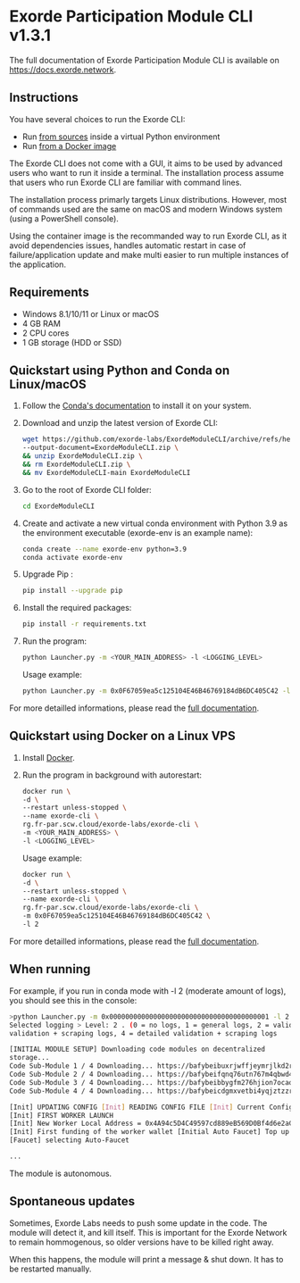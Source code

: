 # Exorde Participation Module CLI v1.3.1

The full documentation of Exorde Participation Module CLI is available on https://docs.exorde.network.

## Instructions

You have several choices to run the Exorde CLI:

- Run [from sources](#run-from-sources) inside a virtual Python environment
- Run [from a Docker image](#docker)

The Exorde CLI does not come with a GUI, it aims to be used by advanced users who want to run it inside a terminal. The installation process assume that users who run Exorde CLI are familiar with command lines.

The installation process primarly targets Linux distributions. However, most of commands used are the same on macOS and modern Windows system (using a PowerShell console).

Using the container image is the recommanded way to run Exorde CLI, as it avoid dependencies issues, handles automatic restart in case of failure/application update and make multi easier to run multiple instances of the application.

## Requirements

- Windows 8.1/10/11 or Linux or macOS
- 4 GB RAM
- 2 CPU cores
- 1 GB storage (HDD or SSD)

## Quickstart using Python and Conda on Linux/macOS

1.  Follow the [Conda's documentation](https://docs.conda.io/projects/conda/en/latest/user-guide/install/index.html#regular-installation) to install it on your system.
2.  Download and unzip the latest version of Exorde CLI:
    ```bash
    wget https://github.com/exorde-labs/ExordeModuleCLI/archive/refs/heads/main.zip \
    --output-document=ExordeModuleCLI.zip \
    && unzip ExordeModuleCLI.zip \
    && rm ExordeModuleCLI.zip \
    && mv ExordeModuleCLI-main ExordeModuleCLI
    ```
3.  Go to the root of Exorde CLI folder:
    ```bash
    cd ExordeModuleCLI
    ```
4.  Create and activate a new virtual conda environment with Python 3.9 as the environment executable (exorde-env is an example name):
    ```bash
    conda create --name exorde-env python=3.9
    conda activate exorde-env
    ```
5.  Upgrade Pip :
    ```bash
    pip install --upgrade pip
    ```
6.  Install the required packages:
    ```bash
    pip install -r requirements.txt
    ```
7.  Run the program:

    ```bash
    python Launcher.py -m <YOUR_MAIN_ADDRESS> -l <LOGGING_LEVEL>
    ```

    Usage example:

    ```bash
    python Launcher.py -m 0x0F67059ea5c125104E46B46769184dB6DC405C42 -l 2
    ```

For more detailled informations, please read the [full documentation](https://docs.exorde.network).

## Quickstart using Docker on a Linux VPS

1. Install [Docker](https://docs.docker.com/engine/install/).
2. Run the program in background with autorestart:

   ```bash
   docker run \
   -d \
   --restart unless-stopped \
   --name exorde-cli \
   rg.fr-par.scw.cloud/exorde-labs/exorde-cli \
   -m <YOUR_MAIN_ADDRESS> \
   -l <LOGGING_LEVEL>
   ```

   Usage example:

   ```bash
   docker run \
   -d \
   --restart unless-stopped \
   --name exorde-cli \
   rg.fr-par.scw.cloud/exorde-labs/exorde-cli \
   -m 0x0F67059ea5c125104E46B46769184dB6DC405C42 \
   -l 2
   ```

For more detailled informations, please read the [full documentation](https://docs.exorde.network).

## When running

For example, if you run in conda mode with -l 2 (moderate amount of logs), you should see this in the console:

```bash
>python Launcher.py -m 0x0000000000000000000000000000000000000001 -l 2
Selected logging > Level: 2 . (0 = no logs, 1 = general logs, 2 = validation logs, 3 =
validation + scraping logs, 4 = detailed validation + scraping logs

[INITIAL MODULE SETUP] Downloading code modules on decentralized
storage...
Code Sub-Module 1 / 4 Downloading... https://bafybeibuxrjwffjeymrjlkd2r35r5rdlzxuavoeympqgr7xrxor6hp3bh4.ipfs.w3s.link/Transaction.py
Code Sub-Module 2 / 4 Downloading... https://bafybeifqnq76utn767m4qbwd4j2jg6k3ypwcr2do7gkk3b26ooxfmzgc5e.ipfs.w3s.link/Scraper.py
Code Sub-Module 3 / 4 Downloading... https://bafybeibbygfm276hjion7ocaoyp3wlfodszhlba6jy3b3fzd37zawkfbgi.ipfs.w3s.link/Validator.py
Code Sub-Module 4 / 4 Downloading... https://bafybeicdgmxvetbi4yqjztzzroevcfvnwobk6zomsz5nh4lvb3dftyimxa.ipfs.w3s.link/App.py

[Init] UPDATING CONFIG [Init] READING CONFIG FILE [Init] Current Config : {'ExordeApp': {'ERCAddress': '', 'MainERCAddress': '', 'Updated': 0, 'SendCountryInfo': 1, 'lastInfo': 'Hello, you are now an Exorder!', 'lastUpdate': '1.3.1'}}
[Init] FIRST WORKER LAUNCH
[Init] New Worker Local Address = 0x4A94c5D4C49597cd889eB569D0Bf4d6e2aC3aE29
[Init] First funding of the worker wallet [Initial Auto Faucet] Top up sFuel & some EXDT to worker address...
[Faucet] selecting Auto-Faucet

...
```

The module is autonomous.

## Spontaneous updates

Sometimes, Exorde Labs needs to push some update in the code. The module will detect it, and kill itself.
This is important for the Exorde Network to remain hommogenous, so older versions have to be killed right away.

When this happens, the module will print a message & shut down. It has to be restarted manually.
